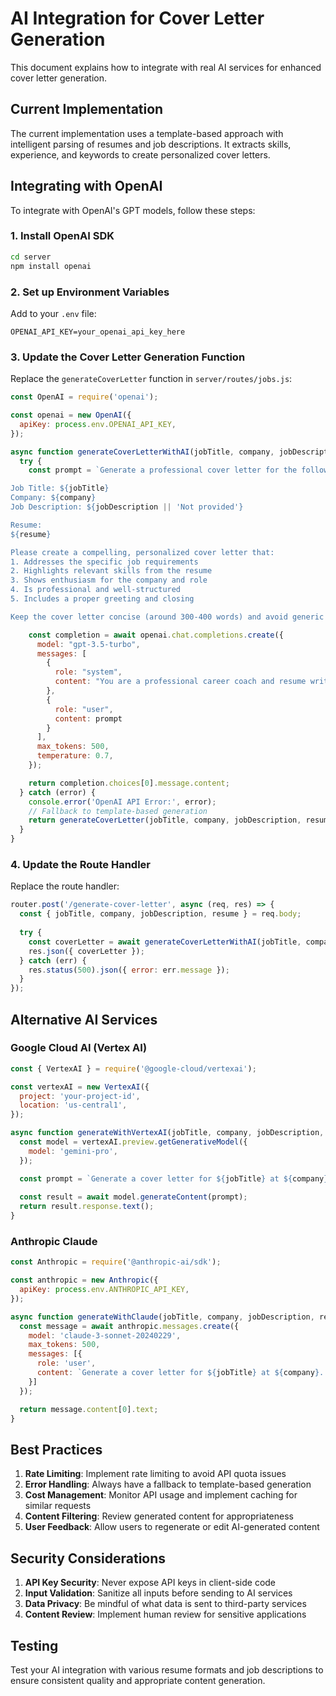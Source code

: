 # AI Integration for Cover Letter Generation

This document explains how to integrate with real AI services for enhanced cover letter generation.

## Current Implementation

The current implementation uses a template-based approach with intelligent parsing of resumes and job descriptions. It extracts skills, experience, and keywords to create personalized cover letters.

## Integrating with OpenAI

To integrate with OpenAI's GPT models, follow these steps:

### 1. Install OpenAI SDK

```bash
cd server
npm install openai
```

### 2. Set up Environment Variables

Add to your `.env` file:
```
OPENAI_API_KEY=your_openai_api_key_here
```

### 3. Update the Cover Letter Generation Function

Replace the `generateCoverLetter` function in `server/routes/jobs.js`:

```javascript
const OpenAI = require('openai');

const openai = new OpenAI({
  apiKey: process.env.OPENAI_API_KEY,
});

async function generateCoverLetterWithAI(jobTitle, company, jobDescription, resume) {
  try {
    const prompt = `Generate a professional cover letter for the following job application:

Job Title: ${jobTitle}
Company: ${company}
Job Description: ${jobDescription || 'Not provided'}

Resume:
${resume}

Please create a compelling, personalized cover letter that:
1. Addresses the specific job requirements
2. Highlights relevant skills from the resume
3. Shows enthusiasm for the company and role
4. Is professional and well-structured
5. Includes a proper greeting and closing

Keep the cover letter concise (around 300-400 words) and avoid generic statements.`;

    const completion = await openai.chat.completions.create({
      model: "gpt-3.5-turbo",
      messages: [
        {
          role: "system",
          content: "You are a professional career coach and resume writer. Create compelling, personalized cover letters that help candidates stand out."
        },
        {
          role: "user",
          content: prompt
        }
      ],
      max_tokens: 500,
      temperature: 0.7,
    });

    return completion.choices[0].message.content;
  } catch (error) {
    console.error('OpenAI API Error:', error);
    // Fallback to template-based generation
    return generateCoverLetter(jobTitle, company, jobDescription, resume);
  }
}
```

### 4. Update the Route Handler

Replace the route handler:

```javascript
router.post('/generate-cover-letter', async (req, res) => {
  const { jobTitle, company, jobDescription, resume } = req.body;
  
  try {
    const coverLetter = await generateCoverLetterWithAI(jobTitle, company, jobDescription, resume);
    res.json({ coverLetter });
  } catch (err) {
    res.status(500).json({ error: err.message });
  }
});
```

## Alternative AI Services

### Google Cloud AI (Vertex AI)

```javascript
const { VertexAI } = require('@google-cloud/vertexai');

const vertexAI = new VertexAI({
  project: 'your-project-id',
  location: 'us-central1',
});

async function generateWithVertexAI(jobTitle, company, jobDescription, resume) {
  const model = vertexAI.preview.getGenerativeModel({
    model: 'gemini-pro',
  });

  const prompt = `Generate a cover letter for ${jobTitle} at ${company}...`;
  
  const result = await model.generateContent(prompt);
  return result.response.text();
}
```

### Anthropic Claude

```javascript
const Anthropic = require('@anthropic-ai/sdk');

const anthropic = new Anthropic({
  apiKey: process.env.ANTHROPIC_API_KEY,
});

async function generateWithClaude(jobTitle, company, jobDescription, resume) {
  const message = await anthropic.messages.create({
    model: 'claude-3-sonnet-20240229',
    max_tokens: 500,
    messages: [{
      role: 'user',
      content: `Generate a cover letter for ${jobTitle} at ${company}...`
    }]
  });

  return message.content[0].text;
}
```

## Best Practices

1. **Rate Limiting**: Implement rate limiting to avoid API quota issues
2. **Error Handling**: Always have a fallback to template-based generation
3. **Cost Management**: Monitor API usage and implement caching for similar requests
4. **Content Filtering**: Review generated content for appropriateness
5. **User Feedback**: Allow users to regenerate or edit AI-generated content

## Security Considerations

1. **API Key Security**: Never expose API keys in client-side code
2. **Input Validation**: Sanitize all inputs before sending to AI services
3. **Data Privacy**: Be mindful of what data is sent to third-party services
4. **Content Review**: Implement human review for sensitive applications

## Testing

Test your AI integration with various resume formats and job descriptions to ensure consistent quality and appropriate content generation. 